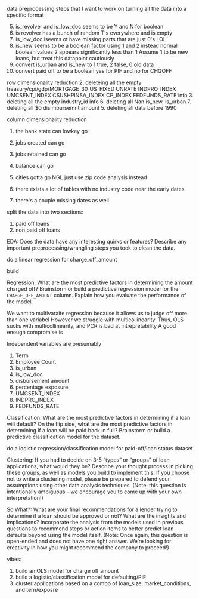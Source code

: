 data preprocessing steps that I want to work on 
turning all the data into a specific format

5. is_revolver and is_low_doc seems to be Y and N for boolean
1. is revolver has a bunch of random T's everywhere and is empty
2. is_low_doc iseems ot have missing parts that are just 0's LOL
3. is_new seems to be a boolean factor using 1 and 2 instead normal boolean values
    2 appears significantly less than 1
    Assume 1 to be new loans, but treat this datapoint cautiously
1. convert is_urban and is_new to 1 true, 2 false, 0 old data
4. convert paid off to be a boolean yes for PIF and no for CHGOFF


row dimensionality reduction
2. deleteing all the empty treasury/cpi/gdp/MORTGAGE_30_US_FIXED	UNRATE	INDPRO_INDEX	UMCSENT_INDEX	CSUSHPINSA_INDEX	CP_INDEX	FEDFUNDS_RATE info
3. deleting all the empty industry_id info
6. deleting all Nan is_new, is_urban
7. deleting all $0 disimbursemnt amount
5. deleting all data before 1990


column dimensionality reduction
1. the bank state can lowkey go 
2. jobs created can go
3. jobs retained can go
4. balance can go
5. cities gotta go NGL just use zip code analysis instead










5. there exists a lot of tables with no industry code near the early dates



6. there's a couple missing dates as well



split the data into two sections:
1. paid off loans
2. non paid off loans

EDA: Does the data have any interesting quirks or features? Describe any important
preprocessing/wrangling steps you took to clean the data.


do a linear regression for charge_off_amount


build 

Regression: What are the most predictive factors in determining the amount charged off? Brainstorm or
build a predictive regression model for the `CHARGE_OFF_AMOUNT` column. Explain how you
evaluate the performance of the model.

We want to multivaraite regression because it allows us to judge off more than one variabel
However we struggle with multicollinearity.
Thus, OLS sucks with multicollinearity, and PCR is bad at intrepretability
A good enough compromise is


Independent variables are presumably

1. Term
2. Employee Count
3. is_urban
4. is_low_doc
5. disbursement amount
6. percentage exposure
7. UMCSENT_INDEX
8. INDPRO_INDEX
9. FEDFUNDS_RATE

Classification: What are the most predictive factors in determining if a loan will default? On the flip side,
what are the most predictive factors in determining if a loan will be paid back in full? Brainstorm or build
a predictive classification model for the dataset.

do a logistic regression/classification model for paid-off/loan status dataset


Clustering: If you had to decide on 3-5 “types” or “groups” of loan applications, what would they be?
Describe your thought process in picking these groups, as well as models you build to implement this. If
you choose not to write a clustering model, please be prepared to defend your assumptions using other
data analysis techniques. (Note: this question is intentionally ambiguous – we encourage you to come up
with your own interpretation!)

So What?: What are your final recommendations for a lender trying to determine if a loan should be
approved or not? What are the insights and implications? Incorporate the analysis from the models used in
previous questions to recommend steps or action items to better predict loan defaults beyond using the
model itself. (Note: Once again, this question is open-ended and does not have one right answer. We’re
looking for creativity in how you might recommend the company to proceed!)



vibes:
1. build an OLS model for charge off amount
2. build a logistic/classification model for defaulting/PIF
3. cluster applications based on a combo of loan_size, market_conditions, and tern/exposre